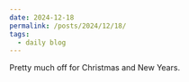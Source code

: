 ```yaml
---
date: 2024-12-18
permalink: /posts/2024/12/18/
tags:
  - daily blog
---
```


Pretty much off for Christmas and New Years.

